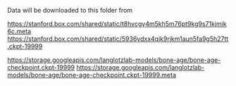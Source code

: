 Data will be downloaded to this folder from

https://stanford.box.com/shared/static/t8hvcgy4m5kh5m76pt9kg9s71kjmik6c.meta
https://stanford.box.com/shared/static/5936ydxx4qjk9rjkm1aun5fa9g5h27tt.ckpt-19999

https://storage.googleapis.com/langlotzlab-models/bone-age/bone-age-checkpoint.ckpt-19999
https://storage.googleapis.com/langlotzlab-models/bone-age/bone-age-checkpoint.ckpt-19999.meta
